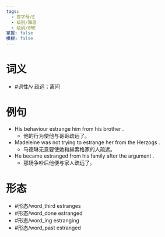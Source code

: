 ```yaml
---
tags:
  - 首字母/E
  - 级别/雅思
  - 级别/GRE
掌握: false
模糊: false
---
```

# 词义
- #词性/v  疏远；离间
# 例句
- His behaviour estrange him from his brother .
	- 他的行为使他与哥哥疏远了。
- Madeleine was not trying to estrange her from the Herzogs .
	- 马德琳无意要使她和赫索格家的人疏远。
- He became estranged from his family after the argument .
	- 那场争吵后他便与家人疏远了。
# 形态
- #形态/word_third estranges
- #形态/word_done estranged
- #形态/word_ing estranging
- #形态/word_past estranged
